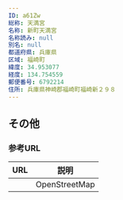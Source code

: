 ```yaml
---
ID: a61Zw
総称: 天満宮
名称: 新町天満宮
名称読み: null
別名: null
都道府県: 兵庫県
区域: 福崎町
緯度: 34.953077
経度: 134.754559
郵便番号: 6792214
住所: 兵庫県神崎郡福崎町福崎新２９８
---
```


## その他

### 参考URL

| URL | 説明          |
| --- | ------------- |
|     | OpenStreetMap |
